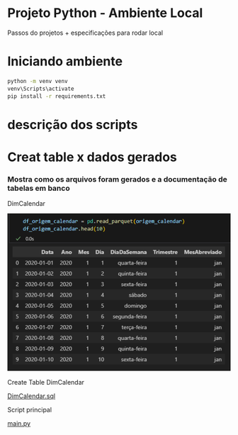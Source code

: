 #  Projeto Python - Ambiente Local

Passos do projetos + especificações para rodar local

# Iniciando ambiente 
```bash
python -m venv venv
venv\Scripts\activate
pip install -r requirements.txt

```
# descrição dos scripts




# Creat table x dados gerados
### Mostra como os arquivos foram gerados e a documentação de tabelas em banco 

DimCalendar

![alt text](Documentation/imagens/DimCalendar.png)

Create Table DimCalendar

[DimCalendar.sql](Scripts/CreateTable/DimCalendar.sql)





Script principal

[main.py](Scripts/Prod/main.py)
